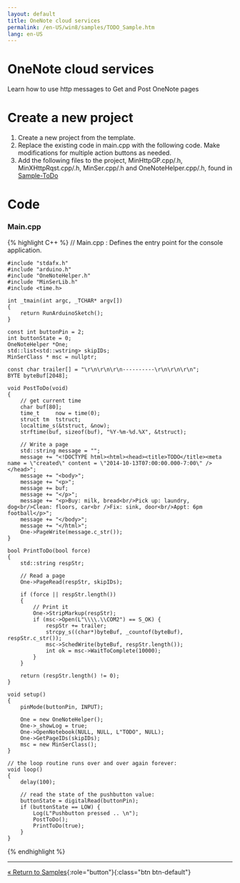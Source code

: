 ```yaml
---
layout: default
title: OneNote cloud services
permalink: /en-US/win8/samples/TODO_Sample.htm
lang: en-US
---
```


# OneNote cloud services
Learn how to use http messages to Get and Post OneNote pages

# Create a new project

1. Create a new project from the template.
2. Replace the existing code in main.cpp with the following code. Make modifications for multiple action buttons as needed.
3. Add the following files to the project, MinHttpGP.cpp/.h, MinXHttpRqst.cpp/.h, MinSer.cpp/.h and OneNoteHelper.cpp/.h,
   found in [Sample-ToDo](https://github.com/ms-iot/sample-todo)

# Code

### Main.cpp
{% highlight C++ %}
    // Main.cpp : Defines the entry point for the console application.

    #include "stdafx.h"
    #include "arduino.h"
    #include "OneNoteHelper.h"
    #include "MinSerLib.h"
    #include <time.h>

    int _tmain(int argc, _TCHAR* argv[])
    {
        return RunArduinoSketch();
    }

    const int buttonPin = 2;
    int buttonState = 0;
    OneNoteHelper *One;
    std::list<std::wstring> skipIDs;
    MinSerClass * msc = nullptr;

    const char trailer[] = "\r\n\r\n\r\n----------\r\n\r\n\r\n";
    BYTE byteBuf[2048];

    void PostToDo(void)
    {
        // get current time
        char buf[80];
        time_t     now = time(0);
        struct tm  tstruct;
        localtime_s(&tstruct, &now);
        strftime(buf, sizeof(buf), "%Y-%m-%d.%X", &tstruct);

        // Write a page
        std::string message = "";
        message += "<!DOCTYPE html><html><head><title>TODO</title><meta name = \"created\" content = \"2014-10-13T07:00:00.000-7:00\" /></head>";
        message += "<body>";
        message += "<p>";
        message += buf;
        message += "</p>";
        message += "<p>Buy: milk, bread<br/>Pick up: laundry, dog<br/>Clean: floors, car<br />Fix: sink, door<br/>Appt: 6pm football</p>";
        message += "</body>";
        message += "</html>";
        One->PageWrite(message.c_str());
    }

    bool PrintToDo(bool force)
    {
        std::string respStr;

        // Read a page
        One->PageRead(respStr, skipIDs);

        if (force || respStr.length())
        {
            // Print it
            One->StripMarkup(respStr);
            if (msc->Open(L"\\\\.\\COM2") == S_OK) {
                respStr += trailer;
                strcpy_s((char*)byteBuf, _countof(byteBuf), respStr.c_str());
                msc->SchedWrite(byteBuf, respStr.length());
                int ok = msc->WaitToComplete(10000);
            }
        }

        return (respStr.length() != 0);
    }

    void setup()
    {
        pinMode(buttonPin, INPUT);

        One = new OneNoteHelper();
        One->_showLog = true;
        One->OpenNotebook(NULL, NULL, L"TODO", NULL);
        One->GetPageIDs(skipIDs);
        msc = new MinSerClass();
    }

    // the loop routine runs over and over again forever:
    void loop()
    {
        delay(100);

        // read the state of the pushbutton value:
        buttonState = digitalRead(buttonPin);
        if (buttonState == LOW) {
            Log(L"Pushbutton pressed .. \n");
            PostToDo();
            PrintToDo(true);
        }
    }

{% endhighlight %}

---

[&laquo; Return to Samples](SampleApps.htm){:role="button"}{:class="btn btn-default"}
